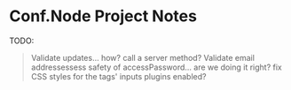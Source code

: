 # Conf.Node Project Notes

TODO:
>Validate updates... how? call a server method?
Validate email addressessess
safety of accessPassword... are we doing it right?
fix CSS styles for the tags' inputs
plugins enabled?